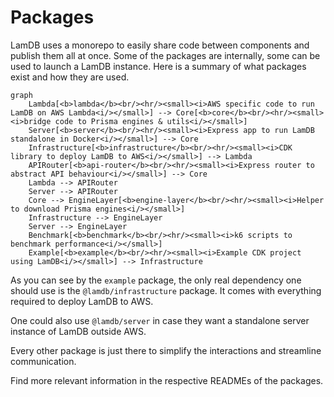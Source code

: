 # Packages

LamDB uses a monorepo to easily share code between components and publish them all at once.
Some of the packages are internally, some can be used to launch a LamDB instance. Here is a summary of what packages exist and how they are used.

```mermaid
graph
    Lambda[<b>lambda</b><br/><hr/><small><i>AWS specific code to run LamDB on AWS Lambda<i/></small>] --> Core[<b>core</b><br/><hr/><small><i>bridge code to Prisma engines & utils<i/></small>]
    Server[<b>server</b><br/><hr/><small><i>Express app to run LamDB standalone in Docker<i/></small>] --> Core
    Infrastructure[<b>infrastructure</b><br/><hr/><small><i>CDK library to deploy LamDB to AWS<i/></small>] --> Lambda
    APIRouter[<b>api-router</b><br/><hr/><small><i>Express router to abstract API behaviour<i/></small>] --> Core
    Lambda --> APIRouter
    Server --> APIRouter
    Core --> EngineLayer[<b>engine-layer</b><br/><hr/><small><i>Helper to download Prisma engines<i/></small>]
    Infrastructure --> EngineLayer
    Server --> EngineLayer
    Benchmark[<b>benchmark</b><br/><hr/><small><i>k6 scripts to benchmark performance<i/></small>]
    Example[<b>example</b><br/><hr/><small><i>Example CDK project using LamDB<i/></small>] --> Infrastructure
```

As you can see by the `example` package, the only real dependency one should use is the `@lamdb/infrastructure` package. It comes with everything required to deploy LamDB to AWS.

One could also use `@lamdb/server` in case they want a standalone server instance of LamDB outside AWS.

Every other package is just there to simplify the interactions and streamline communication.

Find more relevant information in the respective READMEs of the packages.
